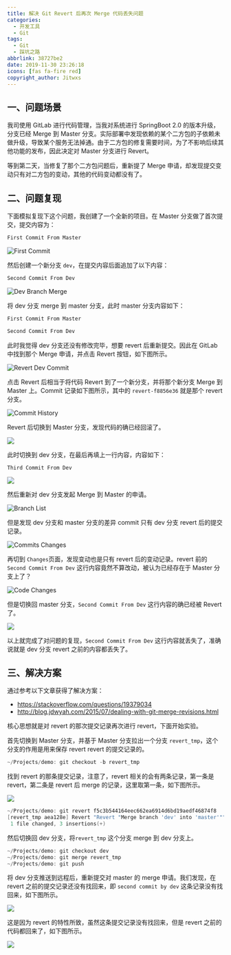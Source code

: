 ```yaml
---
title: 解决 Git Revert 后再次 Merge 代码丢失问题
categories:
  - 开发工具
  - Git
tags:
  - Git
  - 踩坑之路
abbrlink: 38727be2
date: 2019-11-30 23:26:18
icons: [fas fa-fire red]
copyright_author: Jitwxs
---
```


## 一、问题场景

我司使用 GitLab 进行代码管理，当我对系统进行 SpringBoot 2.0 的版本升级，分支已经 Merge 到 Master 分支。实际部署中发现依赖的某个二方包的子依赖未做升级，导致某个服务无法掉通。由于二方包的修复需要时间，为了不影响后续其他功能的发布，因此决定对 Master 分支进行 Revert。

等到第二天，当修复了那个二方包问题后，重新提了 Merge 申请，却发现提交变动只有对二方包的变动，其他的代码变动都没有了。

## 二、问题复现

下面模拟复现下这个问题，我创建了一个全新的项目。在 Master 分支做了首次提交，提交内容为：

```markdown
First Commit From Master
```

![First Commit](https://cdn.jsdelivr.net/gh/jitwxs/cdn/blog/posts/20191130175607270.png)

然后创建一个新分支 `dev`，在提交内容后面追加了以下内容：

```markdown
Second Commit From Dev
```

![Dev Branch Merge](https://cdn.jsdelivr.net/gh/jitwxs/cdn/blog/posts/2019113017593983.png)

将 dev 分支 merge 到 master 分支，此时 master 分支内容如下：

```markdown
First Commit From Master

Second Commit From Dev
```

此时我觉得 dev 分支还没有修改完毕，想要 revert 后重新提交。因此在 GitLab 中找到那个 Merge 申请，并点击 Revert 按钮，如下图所示。

![Revert Dev Commit](https://cdn.jsdelivr.net/gh/jitwxs/cdn/blog/posts/20191130223242927.png)

点击 Revert 后相当于将代码 Revert 到了一个新分支，并将那个新分支 Merge 到 Master 上。Commit 记录如下图所示，其中的 `revert-f8856e36` 就是那个 revert 分支。

![Commit History](https://cdn.jsdelivr.net/gh/jitwxs/cdn/blog/posts/20191130223506820.png)

Revert 后切换到 Master 分支，发现代码的确已经回滚了。

![](https://cdn.jsdelivr.net/gh/jitwxs/cdn/blog/posts/20191130181032292.png)

此时切换到 dev 分支，在最后再填上一行内容，内容如下：

```
Third Commit From Dev
```

![](https://cdn.jsdelivr.net/gh/jitwxs/cdn/blog/posts/20191130180830115.png)

然后重新对 dev 分支发起 Merge 到 Master 的申请。

![Branch List](https://cdn.jsdelivr.net/gh/jitwxs/cdn/blog/posts/20191130181332225.png)

但是发现 dev 分支和 master 分支的差异 commit 只有 dev 分支 revert 后的提交记录。

![Commits Changes](https://cdn.jsdelivr.net/gh/jitwxs/cdn/blog/posts/20191130223710903.png)

再切到 `Changes`页面，发现变动也是只有 revert 后的变动记录。revert 前的 `Second Commit From Dev` 这行内容竟然不算改动，被认为已经存在于 Master 分支上了？

![Code Changes](https://cdn.jsdelivr.net/gh/jitwxs/cdn/blog/posts/20191130181555605.png)

但是切换回 master 分支，`Second Commit From Dev` 这行内容的确已经被 Revert 了。

![](https://cdn.jsdelivr.net/gh/jitwxs/cdn/blog/posts/20191130223810347.png)

以上就完成了对问题的复现，`Second Commit From Dev` 这行内容就丢失了，准确说就是 dev 分支 revert 之前的内容都丢失了。

## 三、解决方案

通过参考以下文章获得了解决方案：

- https://stackoverflow.com/questions/19379034
- http://blog.jdwyah.com/2015/07/dealing-with-git-merge-revisions.html

核心思想就是对 revert 的那次提交记录再次进行 revert，下面开始实验。

首先切换到 Master 分支，并基于 Master 分支拉出一个分支 `revert_tmp`，这个分支的作用是用来保存 revert revert 的提交记录的。

```powershell
~/Projects/demo: git checkout -b revert_tmp
```

找到 revert 的那条提交记录，注意了，revert 相关的会有两条记录，第一条是 revert，第二条是 revert 后 merge 的记录，这里取第一条，如下图所示。

![](https://cdn.jsdelivr.net/gh/jitwxs/cdn/blog/posts/20191130230632590.png)

```powershell
~/Projects/demo: git revert f5c3b544164eec662ea6914d6bd19aedf46874f8
[revert_tmp aea128e] Revert "Revert "Merge branch 'dev' into 'master'""
 1 file changed, 3 insertions(+)
```

然后切换回 dev 分支，将`revert_tmp` 这个分支 merge 到 dev 分支上。

```powershell
~/Projects/demo: git checkout dev
~/Projects/demo: git merge revert_tmp
~/Projects/demo: git push
```

将 dev 分支推送到远程后，重新提交对 master 的 merge 申请。我们发现，在 revert 之前的提交记录还没有找回来，即 `second commit by dev` 这条记录没有找回来，如下图所示。

![](https://cdn.jsdelivr.net/gh/jitwxs/cdn/blog/posts/20191130230959188.png)

这是因为 revert 的特性所致，虽然这条提交记录没有找回来，但是 revert 之前的代码都回来了，如下图所示。

![](https://cdn.jsdelivr.net/gh/jitwxs/cdn/blog/posts/20191130231317474.png)
